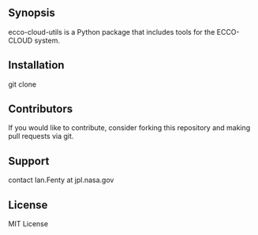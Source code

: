 ## Synopsis

ecco-cloud-utils is a Python package that includes tools for the ECCO-CLOUD system.

## Installation

git clone

## Contributors

If you would like to contribute, consider forking this repository and making pull requests via git.

## Support 

contact Ian.Fenty at jpl.nasa.gov

## License

MIT License
